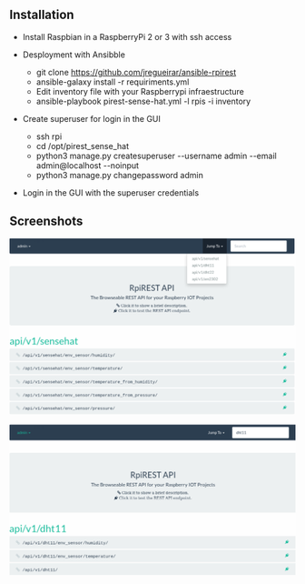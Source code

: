 ## Installation
* Install Raspbian in a RaspberryPi 2 or 3 with ssh access

* Desployment with Ansibble
  * git clone https://github.com/jregueirar/ansible-rpirest
  * ansible-galaxy install -r requiriments.yml
  * Edit inventory file with your Raspberrypi infraestructure
  * ansible-playbook pirest-sense-hat.yml -l rpis -i inventory

* Create superuser for login in the GUI
  * ssh rpi
  * cd /opt/pirest_sense_hat
  * python3 manage.py createsuperuser --username admin --email admin@localhost --noinput
  * python3 manage.py changepassword admin

* Login in the GUI with the superuser credentials

## Screenshots

![index01](screenshots/rpirest_index01.png)

![index02](screenshots/rpirest_index02.png)



